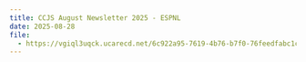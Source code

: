 ```yaml
---
title: CCJS August Newsletter 2025 - ESPNL
date: 2025-08-28
file:
  - https://vgiql3uqck.ucarecd.net/6c922a95-7619-4b76-b7f0-76feedfabc1c/AugustESPNL.pdf
---
```

